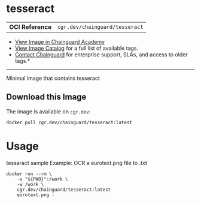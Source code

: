 <!--monopod:start-->
# tesseract
| | |
| - | - |
| **OCI Reference** | `cgr.dev/chainguard/tesseract` |


* [View Image in Chainguard Academy](https://edu.chainguard.dev/chainguard/chainguard-images/reference/tesseract/overview/)
* [View Image Catalog](https://console.enforce.dev/images/catalog) for a full list of available tags.
* [Contact Chainguard](https://www.chainguard.dev/chainguard-images) for enterprise support, SLAs, and access to older tags.*

---
<!--monopod:end-->

<!--overview:start-->
Minimal image that contains tesseract
<!--overview:end-->

<!--getting:start-->
## Download this Image
The image is available on `cgr.dev`:

```
docker pull cgr.dev/chainguard/tesseract:latest
```
<!--getting:end-->

<!--body:start-->
# Usage

tessaract sample Example: OCR a eurotext.png file to .txt

```
docker run --rm \
    -v "${PWD}":/work \
    -w /work \
    cgr.dev/chainguard/tesseract:latest
    eurotext.png -
```
<!--body:end-->
